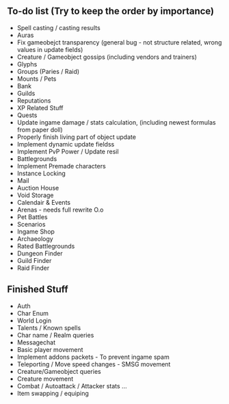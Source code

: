 ## To-do list (Try to keep the order by importance)
* Spell casting / casting results
* Auras
* Fix gameobejct transparency (general bug - not structure related, wrong values in update fields)
* Creature / Gameobject gossips (including vendors and trainers)
* Glyphs
* Groups (Paries / Raid)
* Mounts / Pets
* Bank
* Guilds
* Reputations
* XP Related Stuff
* Quests
* Update ingame damage / stats calculation, (including newest formulas from paper doll)
* Properly finish living part of object update
* Implement dynamic update fieldss
* Implement PvP Power / Update resil
* Battlegrounds
* Implement Premade characters
* Instance Locking
* Mail
* Auction House
* Void Storage
* Calendair & Events
* Arenas - needs full rewrite O.o
* Pet Battles
* Scenarios
* Ingame Shop
* Archaeology
* Rated Battlegrounds
* Dungeon Finder
* Guild Finder
* Raid Finder

## Finished Stuff
* Auth
* Char Enum
* World Login
* Talents / Known spells
* Char name / Realm queries
* Messagechat
* Basic player movement
* Implement addons packets - To prevent ingame spam
* Teleporting / Move speed changes - SMSG movement
* Creature/Gameobject queries
* Creature movement
* Combat / Autoattack / Attacker stats ...
* Item swapping / equiping

